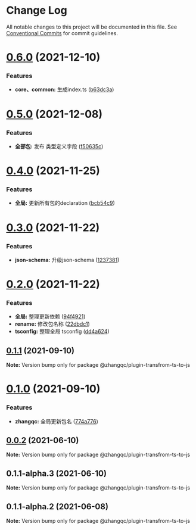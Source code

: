 # Change Log

All notable changes to this project will be documented in this file.
See [Conventional Commits](https://conventionalcommits.org) for commit guidelines.

# [0.6.0](https://github.com/kkaaddff/moon-private/compare/@zhangqc/plugin-transfrom-ts-to-js@0.5.0...@zhangqc/plugin-transfrom-ts-to-js@0.6.0) (2021-12-10)


### Features

* **core、common:** 生成index.ts ([b63dc3a](https://github.com/kkaaddff/moon-private/commit/b63dc3a50f096b108f254e26e2b0c2677593ceef))





# [0.5.0](https://github.com/kkaaddff/moon-private/compare/@zhangqc/plugin-transfrom-ts-to-js@0.4.0...@zhangqc/plugin-transfrom-ts-to-js@0.5.0) (2021-12-08)


### Features

* **全部包:** 发布 类型定义字段 ([f50635c](https://github.com/kkaaddff/moon-private/commit/f50635c06eb5236d6ce9c14137b0b8c30b8b5998))





# [0.4.0](https://github.com/kkaaddff/moon-private/compare/@zhangqc/plugin-transfrom-ts-to-js@0.3.0...@zhangqc/plugin-transfrom-ts-to-js@0.4.0) (2021-11-25)


### Features

* **全局:** 更新所有包的declaration ([bcb54c9](https://github.com/kkaaddff/moon-private/commit/bcb54c9785b663c9028ee83fde8ebcdfc8a90a4a))





# [0.3.0](https://github.com/kkaaddff/moon-private/compare/@zhangqc/plugin-transfrom-ts-to-js@0.2.0...@zhangqc/plugin-transfrom-ts-to-js@0.3.0) (2021-11-22)


### Features

* **json-schema:** 升级json-schema ([1237381](https://github.com/kkaaddff/moon-private/commit/123738160930f1cd8de4cba7126f75908ed7b737))





# [0.2.0](https://github.com/kkaaddff/moon-private/compare/@zhangqc/plugin-transfrom-ts-to-js@0.1.1...@zhangqc/plugin-transfrom-ts-to-js@0.2.0) (2021-11-22)


### Features

* **全局:** 整理更新依赖 ([94f4921](https://github.com/kkaaddff/moon-private/commit/94f4921249790f0eb80de0923422704f99ca4377))
* **rename:** 修改包名称 ([22dbdc1](https://github.com/kkaaddff/moon-private/commit/22dbdc1c845efd54035f69a760b7a7c7cfc07fc9))
* **tsconfig:** 整理全局 tsconfig ([dd4a624](https://github.com/kkaaddff/moon-private/commit/dd4a624538ed2e4324287d99671ca2470c23c5cd))





## [0.1.1](https://github.com/kkaaddff/moon-private/compare/@zhangqc/plugin-transfrom-ts-to-js@0.1.0...@zhangqc/plugin-transfrom-ts-to-js@0.1.1) (2021-09-10)

**Note:** Version bump only for package @zhangqc/plugin-transfrom-ts-to-js





# [0.1.0](https://github.com/kkaaddff/moon-private/compare/@zhangqc/plugin-transfrom-ts-to-js@0.1.1-alpha.2...@zhangqc/plugin-transfrom-ts-to-js@0.1.0) (2021-09-10)


### Features

* **zhangqc:** 全局更新包名 ([774a776](https://github.com/kkaaddff/moon-private/commit/774a7768545ace36515d355b47bce97b5205bc65))





## [0.0.2](https://github.com/kkaaddff/moon-private/compare/@zhangqc/plugin-transfrom-ts-to-js@0.1.1-alpha.3...@zhangqc/plugin-transfrom-ts-to-js@0.0.2) (2021-06-10)

**Note:** Version bump only for package @zhangqc/plugin-transfrom-ts-to-js





## 0.1.1-alpha.3 (2021-06-10)

**Note:** Version bump only for package @zhangqc/plugin-transfrom-ts-to-js





## 0.1.1-alpha.2 (2021-06-08)

**Note:** Version bump only for package @zhangqc/plugin-transfrom-ts-to-js
